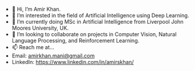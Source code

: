 - 👋 Hi, I’m Amir Khan.
- 👀 I’m interested in the field of Artificial Intelligence using Deep Learning. 
- 🌱 I’m currently doing MSc in Artificial Intelligence from Liverpool John Moores University, UK.
- 💞️ I’m looking to collaborate on projects in Computer Vision, Natural Language Processing, and Reinforcement Learning.
- 📫 Reach me at...
- Email: amirkhan.mani@gmail.com
- LinkedIn: https://www.linkedin.com/in/amirskhan/

<!---
amirskhan/amirskhan is a ✨ special ✨ repository because its `README.md` (this file) appears on your GitHub profile.
You can click the Preview link to take a look at your changes.
--->
